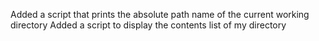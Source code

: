 Added a script that prints the absolute path name of the current working directory
Added a script to display the contents list of my directory
